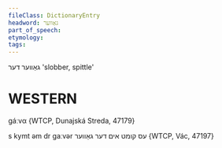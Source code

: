 ```yaml
---
fileClass: DictionaryEntry
headword: גאַווער
part_of_speech: 
etymology: 
tags: 
---
```

גאַווער
דער
'slobber, spittle'

WESTERN
========

gáːvα {WTCP, Dunajská Streda, 47179}

s kymt əm dr gaːvər עס קומט אים דער גאַווער {WTCP, Vác, 47197}

